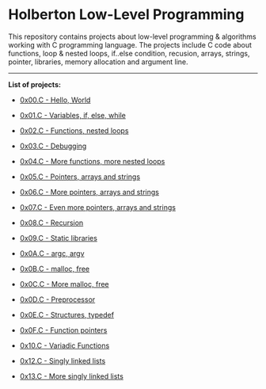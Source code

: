 # Holberton Low-Level Programming

This repository contains projects about low-level programming & algorithms working with C programming language. The projects include C code about functions, loop & nested loops, if..else condition, recusion, arrays, strings, pointer, libraries, memory allocation and argument line.

---

**List of projects:**

- [0x00.C - Hello, World](https://github.com/KristiSeraj/holbertonschool-low_level_programming/tree/main/0x00-hello_world)

- [0x01.C - Variables, if, else, while](https://github.com/KristiSeraj/holbertonschool-low_level_programming/tree/main/0x01-variables_if_else_while)

- [0x02.C - Functions, nested loops](https://github.com/KristiSeraj/holbertonschool-low_level_programming/tree/main/0x02-functions_nested_loops)

- [0x03.C - Debugging](https://github.com/KristiSeraj/holbertonschool-low_level_programming/tree/main/0x03-debugging)

- [0x04.C - More functions, more nested loops](https://github.com/KristiSeraj/holbertonschool-low_level_programming/tree/main/0x04-more_functions_nested_loops)

- [0x05.C - Pointers, arrays and strings](https://github.com/KristiSeraj/holbertonschool-low_level_programming/tree/main/0x05-pointers_arrays_strings)

- [0x06.C - More pointers, arrays and strings](https://github.com/KristiSeraj/holbertonschool-low_level_programming/tree/main/0x06-pointers_arrays_strings)

- [0x07.C - Even more pointers, arrays and strings](https://github.com/KristiSeraj/holbertonschool-low_level_programming/tree/main/0x07-pointers_arrays_strings)

- [0x08.C - Recursion](https://github.com/KristiSeraj/holbertonschool-low_level_programming/tree/main/0x08-recursion)

- [0x09.C - Static libraries](https://github.com/KristiSeraj/holbertonschool-low_level_programming/tree/main/0x09-static_libraries)

- [0x0A.C - argc, argv](https://github.com/KristiSeraj/holbertonschool-low_level_programming/tree/main/0x0A-argc_argv)

- [0x0B.C - malloc, free](https://github.com/KristiSeraj/holbertonschool-low_level_programming/tree/main/0x0B-malloc_free)

- [0x0C.C - More malloc, free](https://github.com/KristiSeraj/holbertonschool-low_level_programming/tree/main/0x0C-more_malloc_free)

- [0x0D.C - Preprocessor](https://github.com/KristiSeraj/holbertonschool-low_level_programming/tree/main/0x0D-preprocessor)

- [0x0E.C - Structures, typedef](https://github.com/KristiSeraj/holbertonschool-low_level_programming/tree/main/0x0E-structures_typedef)

- [0x0F.C - Function pointers](https://github.com/KristiSeraj/holbertonschool-low_level_programming/tree/main/0x0F-function_pointers)

- [0x10.C - Variadic Functions](https://github.com/KristiSeraj/holbertonschool-low_level_programming/tree/main/0x10-variadic_functions)

- [0x12.C - Singly linked lists](https://github.com/KristiSeraj/holbertonschool-low_level_programming/tree/main/0x12-singly_linked_lists)

- [0x13.C - More singly linked lists](https://github.com/KristiSeraj/holbertonschool-low_level_programming/tree/main/0x13-more_singly_linkes_lists)
